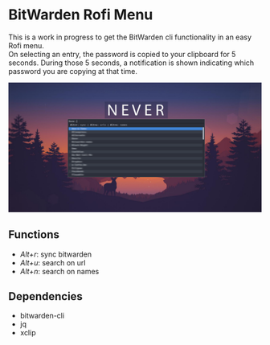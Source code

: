 # BitWarden Rofi Menu

This is a work in progress to get the BitWarden cli functionality in an easy Rofi menu.  
On selecting an entry, the password is copied to your clipboard for 5 seconds. During those 5 seconds, a notification is shown indicating which password you are copying at that time.

![bitwarden-rofi](img/screenshot1.png)

## Functions

  - *Alt+r*: sync bitwarden
  - *Alt+u*: search on url
  - *Alt+n*: search on names

## Dependencies

- bitwarden-cli
- jq
- xclip
